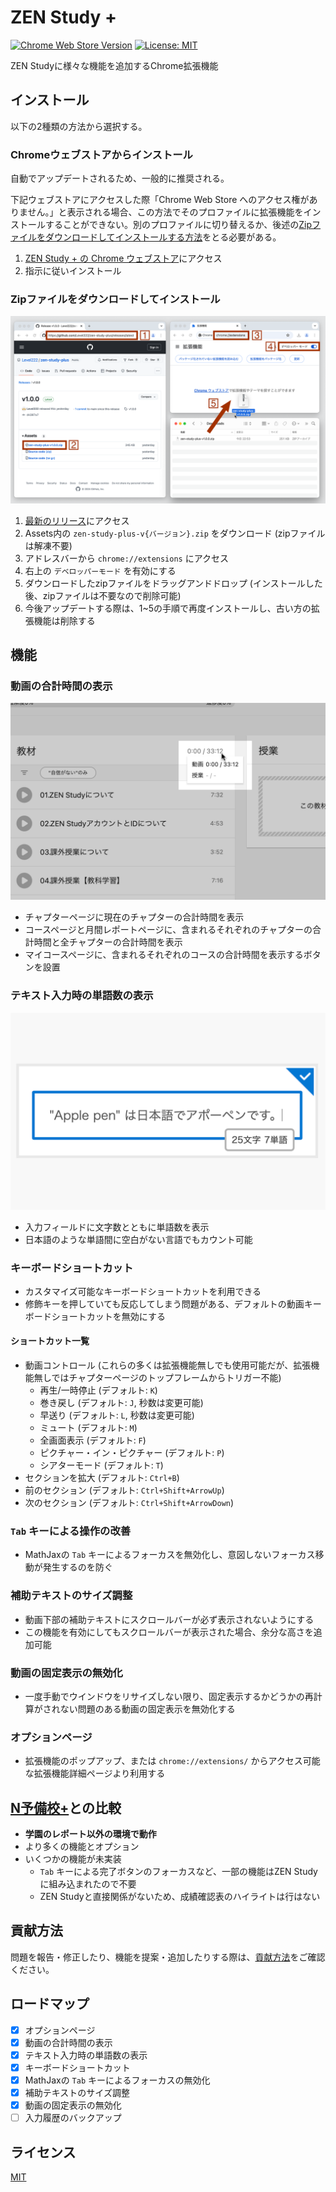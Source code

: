 # ZEN Study +

[![Chrome Web Store Version](https://img.shields.io/chrome-web-store/v/bbnjgcjpnialjodpkneedbcflnidahac.svg)](https://chromewebstore.google.com/detail/bbnjgcjpnialjodpkneedbcflnidahac)
[![License: MIT](https://img.shields.io/badge/license-MIT-green.svg)](LICENSE)

ZEN Studyに様々な機能を追加するChrome拡張機能

## インストール

以下の2種類の方法から選択する。

### Chromeウェブストアからインストール

自動でアップデートされるため、一般的に推奨される。

下記ウェブストアにアクセスした際「Chrome Web Store へのアクセス権がありません。」と表示される場合、この方法でそのプロファイルに拡張機能をインストールすることができない。別のプロファイルに切り替えるか、後述の[Zipファイルをダウンロードしてインストールする方法](#zipファイルをダウンロードしてインストール)をとる必要がある。

1. [ZEN Study + の Chrome ウェブストア](https://chromewebstore.google.com/detail/bbnjgcjpnialjodpkneedbcflnidahac)にアクセス
2. 指示に従いインストール

### Zipファイルをダウンロードしてインストール

![install with zip](screenshots/install-with-zip.png)

1. [最新のリリース](https://github.com/Level222/zen-study-plus/releases/latest)にアクセス
2. Assets内の `zen-study-plus-v{バージョン}.zip` をダウンロード (zipファイルは解凍不要)
3. アドレスバーから `chrome://extensions` にアクセス
4. 右上の `デベロッパーモード` を有効にする
5. ダウンロードしたzipファイルをドラッグアンドドロップ (インストールした後、zipファイルは不要なので削除可能)
6. 今後アップデートする際は、1~5の手順で再度インストールし、古い方の拡張機能は削除する

## 機能

### 動画の合計時間の表示

![movie time chapter page](screenshots/movie-time-chapter-page.png)

- チャプターページに現在のチャプターの合計時間を表示
- コースページと月間レポートページに、含まれるそれぞれのチャプターの合計時間と全チャプターの合計時間を表示
- マイコースページに、含まれるそれぞれのコースの合計時間を表示するボタンを設置

### テキスト入力時の単語数の表示

![word count](screenshots/word-count.png)

- 入力フィールドに文字数とともに単語数を表示
- 日本語のような単語間に空白がない言語でもカウント可能

### キーボードショートカット

- カスタマイズ可能なキーボードショートカットを利用できる
- 修飾キーを押していても反応してしまう問題がある、デフォルトの動画キーボードショートカットを無効にする

#### ショートカット一覧

- 動画コントロール (これらの多くは拡張機能無しでも使用可能だが、拡張機能無しではチャプターページのトップフレームからトリガー不能)
  - 再生/一時停止 (デフォルト: `K`)
  - 巻き戻し (デフォルト: `J`, 秒数は変更可能)
  - 早送り (デフォルト: `L`, 秒数は変更可能)
  - ミュート (デフォルト: `M`)
  - 全画面表示 (デフォルト: `F`)
  - ピクチャー・イン・ピクチャー (デフォルト: `P`)
  - シアターモード (デフォルト: `T`)
- セクションを拡大 (デフォルト: `Ctrl+B`)
- 前のセクション (デフォルト: `Ctrl+Shift+ArrowUp`)
- 次のセクション (デフォルト: `Ctrl+Shift+ArrowDown`)

### `Tab` キーによる操作の改善

- MathJaxの `Tab` キーによるフォーカスを無効化し、意図しないフォーカス移動が発生するのを防ぐ

### 補助テキストのサイズ調整

- 動画下部の補助テキストにスクロールバーが必ず表示されないようにする
- この機能を有効にしてもスクロールバーが表示された場合、余分な高さを追加可能

### 動画の固定表示の無効化

- 一度手動でウインドウをリサイズしない限り、固定表示するかどうかの再計算がされない問題のある動画の固定表示を無効化する

### オプションページ

- 拡張機能のポップアップ、または `chrome://extensions/` からアクセス可能な拡張機能詳細ページより利用する

## [N予備校+](https://github.com/Level222/n-yobiko-plus)との比較

- **学園のレポート以外の環境で動作**
- より多くの機能とオプション
- いくつかの機能が未実装
  - `Tab` キーによる完了ボタンのフォーカスなど、一部の機能はZEN Studyに組み込まれたので不要
  - ZEN Studyと直接関係がないため、成績確認表のハイライトは行はない

## 貢献方法

問題を報告・修正したり、機能を提案・追加したりする際は、[貢献方法](CONTRIBUTING.md)をご確認ください。

## ロードマップ

- [x] オプションページ
- [x] 動画の合計時間の表示
- [x] テキスト入力時の単語数の表示
- [x] キーボードショートカット
- [x] MathJaxの `Tab` キーによるフォーカスの無効化
- [x] 補助テキストのサイズ調整
- [x] 動画の固定表示の無効化
- [ ] 入力履歴のバックアップ

## ライセンス

[MIT](LICENSE)
